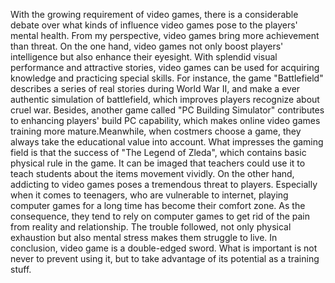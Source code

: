 With the growing requirement of video games, there is a considerable debate over what kinds of influence video games pose to the players' mental health. From my perspective, video games bring more achievement than threat.
On the one hand, video games not only boost players' intelligence but also enhance their eyesight. With splendid visual performance and attractive stories, video games can be used for acquiring knowledge and practicing special skills.   For instance, the game "Battlefield" describes a series of real stories during World War II, and make a ever authentic simulation of battlefield, which improves players recognize about cruel war. Besides, another game called "PC Building Simulator" contributes to enhancing players' build PC capability, which makes online video games training more mature.Meanwhile, when costmers choose a game, they always take the educational value into account. What impresses the gaming field is that the success of "The Legend of Zleda", which contains basic physical rule in the game. It can be imaged that teachers could use it to teach students about the items movement vividly.
On the other hand, addicting to video games poses a tremendous threat to players. Especially when it comes to teenagers, who are vulnerable to internet, playing computer games for a long time has become their comfort zone. As the consequence, they tend to rely on computer games to get rid of the pain from reality and relationship. The trouble followed, not only physical exhaustion but also mental stress makes them struggle to live.
In conclusion, video game is a double-edged sword. What is important is not never to prevent using it, but to take advantage of its potential as a training stuff.
